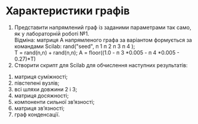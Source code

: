 # Характеристики графів

1. Представити напрямлений граф із заданими параметрами так само, як у 
лабораторній роботі №1.  
Відміна: матриця А напрямленого графа за варіантом формується за 
командами  Scilab: 
rand("seed", п 1 п 2 п 3 п 4 );  
T = rand(n,n) + rand(n,n); 
A = floor((1.0  - п 3 *0.005 - п 4 *0.005 - 0.27)*T) 
2.  Створити скрипт для Scilab для обчислення наступних результатів: 
1)  матриця суміжності;  
2)  півстепені вузлів;  
3)  всі шляхи довжини 2 і 3;  
4)  матриця досяжності;  
5)  компоненти сильної зв’язності;  
6)  матриця зв’язності;  
7)  граф конденсації.  


